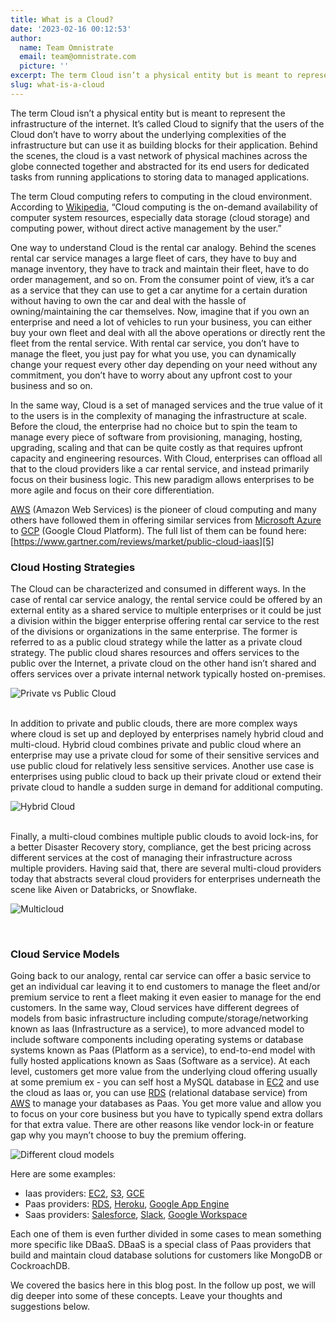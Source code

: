 ```yaml
---
title: What is a Cloud?
date: '2023-02-16 00:12:53'
author:
  name: Team Omnistrate
  email: team@omnistrate.com
  picture: ''
excerpt: The term Cloud isn’t a physical entity but is meant to represent the infrastructure of the internet.
slug: what-is-a-cloud
---
```


The term Cloud isn’t a physical entity but is meant to represent the infrastructure of the internet. It’s called Cloud to signify that the users of the Cloud don’t have to worry about the underlying complexities of the infrastructure but can use it as building blocks for their application. Behind the scenes, the cloud is a vast network of physical machines across the globe connected together and abstracted for its end users for dedicated tasks from running applications to storing data to managed applications.

The term Cloud computing refers to computing in the cloud environment. According to [Wikipedia][1], “Cloud computing is the on-demand availability of computer system resources, especially data storage (cloud storage) and computing power, without direct active management by the user.”

One way to understand Cloud is the rental car analogy. Behind the scenes rental car service manages a large fleet of cars, they have to buy and manage inventory, they have to track and maintain their fleet, have to do order management, and so on. From the consumer point of view, it’s a car as a service that they can use to get a car anytime for a certain duration without having to own the car and deal with the hassle of owning/maintaining the car themselves. Now, imagine that if you own an enterprise and need a lot of vehicles to run your business, you can either buy your own fleet and deal with all the above operations or directly rent the fleet from the rental service. With rental car service, you don’t have to manage the fleet, you just pay for what you use, you can dynamically change your request every other day depending on your need without any commitment, you don’t have to worry about any upfront cost to your business and so on.

In the same way, Cloud is a set of managed services and the true value of it to the users is in the complexity of managing the infrastructure at scale. Before the cloud, the enterprise had no choice but to spin the team to manage every piece of software from provisioning, managing, hosting, upgrading, scaling and that can be quite costly as that requires upfront capacity and engineering resources. With Cloud, enterprises can offload all that to the cloud providers like a car rental service, and instead primarily focus on their business logic. This new paradigm allows enterprises to be more agile and focus on their core differentiation. 

[AWS][2] (Amazon Web Services) is the pioneer of cloud computing and many others have followed them in offering similar services from [Microsoft Azure][3] to [GCP][4] (Google Cloud Platform). The full list of them can be found here: [https://www.gartner.com/reviews/market/public-cloud-iaas][5] 

<h3> Cloud Hosting Strategies </h3>

The Cloud can be characterized and consumed in different ways. In the case of rental car service analogy, the rental service could be offered by an external entity as a shared service to multiple enterprises or it could be just a division within the bigger enterprise offering rental car service to the rest of the divisions or organizations in the same enterprise. The former is referred to as a public cloud strategy while the latter as a private cloud strategy. The public cloud shares resources and offers services to the public over the Internet, a private cloud on the other hand isn’t shared and offers services over a private internal network typically hosted on-premises.

![Private vs Public Cloud][6]

<br/>
In addition to private and public clouds, there are more complex ways where cloud is set up and deployed by enterprises namely hybrid cloud and multi-cloud. Hybrid cloud combines private and public cloud where an enterprise may use a private cloud for some of their sensitive services and use public cloud for relatively less sensitive services. Another use case is enterprises using public cloud to back up their private cloud or extend their private cloud to handle a sudden surge in demand for additional computing.


![Hybrid Cloud][7]

<br/>
Finally, a multi-cloud combines multiple public clouds to avoid lock-ins, for a better Disaster Recovery story, compliance, get the best pricing across different services at the cost of managing their infrastructure across multiple providers. Having said that, there are several multi-cloud providers today that abstracts several cloud providers for enterprises underneath the scene like Aiven or Databricks, or Snowflake.


![Multicloud][8]

<br/><h3>Cloud Service Models</h3>

Going back to our analogy, rental car service can offer a basic service to get an individual car leaving it to end customers to manage the fleet and/or premium service to rent a fleet making it even easier to manage for the end customers. In the same way, Cloud services have different degrees of models from basic infrastructure including compute/storage/networking known as Iaas (Infrastructure as a service), to more advanced model to include software components including operating systems or database systems known as Paas (Platform as a service), to end-to-end model with fully hosted applications known as Saas (Software as a service). At each level, customers get more value from the underlying cloud offering usually at some premium ex - you can self host a MySQL database in [EC2][9] and use the cloud as Iaas or, you can use [RDS][10] (relational database service) from [AWS][11] to manage your databases as Paas. You get more value and allow you to focus on your core business but you have to typically spend extra dollars for that extra value. There are other reasons like vendor lock-in or feature gap why you mayn’t choose to buy the premium offering.  

![Different cloud models][12]

Here are some examples:

 - Iaas providers: [EC2][13], [S3][14], [GCE][15]
 - Paas providers: [RDS][16], [Heroku][17], [Google App Engine][18]
 - Saas providers: [Salesforce][19], [Slack][20], [Google Workspace][21]

Each one of them is even further divided in some cases to mean something more specific like DBaaS. DBaaS is a special class of Paas providers that build and maintain cloud database solutions for customers like MongoDB or CockroachDB.

We covered the basics here in this blog post. In the follow up post, we will dig deeper into some of these concepts. Leave your thoughts and suggestions below.

  [1]: https://en.wikipedia.org/wiki/Cloud_computing
  [2]: https://aws.amazon.com
  [3]: https://azure.microsoft.com/
  [4]: https://cloud.google.com/
  [5]: https://www.gartner.com/reviews/market/public-cloud-iaas
  [6]: https://i.imgur.com/bn8psQel.jpg
  [7]: https://i.imgur.com/eMQN9L4l.jpg?1
  [8]: https://i.imgur.com/GbSloZkl.jpg
  [9]: https://aws.amazon.com/ec2/
  [10]: https://aws.amazon.com/rds/
  [11]: https://aws.amazon.com
  [12]: https://i.imgur.com/5A27FM7l.png
  [13]: https://aws.amazon.com/ec2/
  [14]: https://aws.amazon.com/s3/
  [15]: https://cloud.google.com/compute
  [16]: https://aws.amazon.com/rds/
  [17]: https://www.heroku.com/
  [18]: https://cloud.google.com/appengine
  [19]: https://www.salesforce.com/
  [20]: https://slack.com/
  [21]: https://workspace.google.com/
